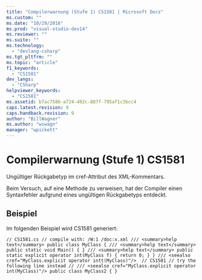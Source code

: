 ```yaml
---
title: "Compilerwarnung (Stufe 1) CS1581 | Microsoft Docs"
ms.custom: ""
ms.date: "10/29/2016"
ms.prod: "visual-studio-dev14"
ms.reviewer: ""
ms.suite: ""
ms.technology: 
  - "devlang-csharp"
ms.tgt_pltfrm: ""
ms.topic: "article"
f1_keywords: 
  - "CS1581"
dev_langs: 
  - "CSharp"
helpviewer_keywords: 
  - "CS1581"
ms.assetid: b7ac7586-a724-492c-887f-795af1c3bcc4
caps.latest.revision: 9
caps.handback.revision: 9
author: "BillWagner"
ms.author: "wiwagn"
manager: "wpickett"
---
```

# Compilerwarnung (Stufe 1) CS1581
Ungültiger Rückgabetyp im cref\-Attribut des XML\-Kommentars.  
  
 Beim Versuch, auf eine Methode zu verweisen, hat der Compiler einen Syntaxfehler aufgrund eines ungültigen Rückgabetyps entdeckt.  
  
## Beispiel  
 Im folgenden Beispiel wird CS1581 generiert:  
  
```  
// CS1581.cs // compile with: /W:1 /doc:x.xml /// <summary>help text</summary> public class MyClass { /// <summary>help text</summary> public static void Main() { } /// <summary>help text</summary> public static explicit operator int(MyClass f) { return 0; } } /// <seealso cref="MyClass.explicit operator intt(MyClass)"/>  // CS1581 // try the following line instead // /// <seealso cref="MyClass.explicit operator int(MyClass)"/> public class MyClass2 { }  
```